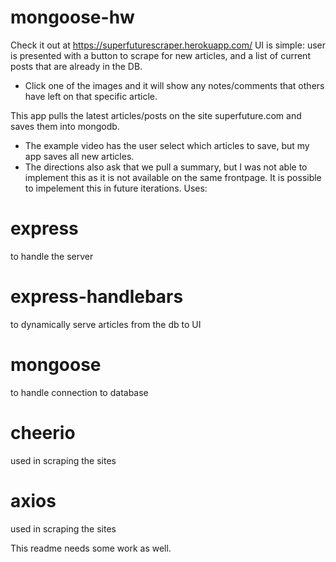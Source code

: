 # mongoose-hw
Check it out at https://superfuturescraper.herokuapp.com/
UI is simple: user is presented with a button to scrape for new articles, and a list of current posts that are already in the DB. 
* Click one of the images and it will show any notes/comments that others have left on that specific article.

This app pulls the latest articles/posts on the site superfuture.com and saves them into mongodb. 

* The example video has the user select which articles to save, but my app saves all new articles.
* The directions also ask that we pull a summary, but I was not able to implement this as it is not available on the same frontpage. It is possible to impelement this in future iterations.
Uses:
# express
to handle the server
# express-handlebars
to dynamically serve articles from the db to UI
# mongoose
to handle connection to database
# cheerio
used in scraping the sites
# axios
used in scraping the sites

This readme needs some work as well.
